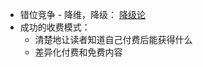 - 错位竞争 - 降维，降级： [降级论](https://meditic.com/degrading-for-success)
- 成功的收费模式：
	- 清楚地让读者知道自己付费后能获得什么
	- 差异化付费和免费内容